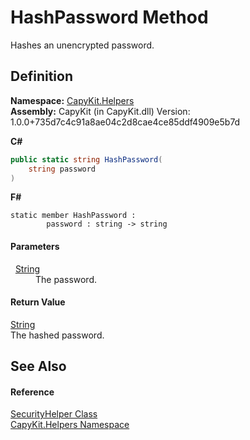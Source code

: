 # HashPassword Method


Hashes an unencrypted password.



## Definition
**Namespace:** <a href="N_CapyKit_Helpers">CapyKit.Helpers</a>  
**Assembly:** CapyKit (in CapyKit.dll) Version: 1.0.0+735d7c4c91a8ae04c2d8cae4ce85ddf4909e5b7d

**C#**
``` C#
public static string HashPassword(
	string password
)
```
**F#**
``` F#
static member HashPassword : 
        password : string -> string 
```



#### Parameters
<dl><dt>  <a href="https://learn.microsoft.com/dotnet/api/system.string" target="_blank" rel="noopener noreferrer">String</a></dt><dd>The password.</dd></dl>

#### Return Value
<a href="https://learn.microsoft.com/dotnet/api/system.string" target="_blank" rel="noopener noreferrer">String</a>  
The hashed password.

## See Also


#### Reference
<a href="T_CapyKit_Helpers_SecurityHelper">SecurityHelper Class</a>  
<a href="N_CapyKit_Helpers">CapyKit.Helpers Namespace</a>  
